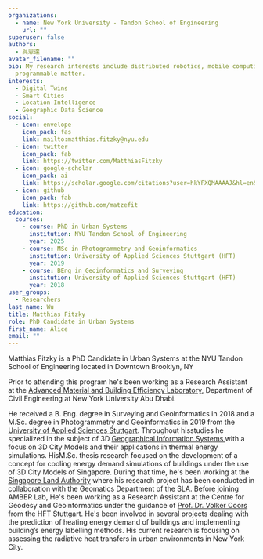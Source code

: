 ```yaml
---
organizations:
  - name: New York University - Tandon School of Engineering
    url: ""
superuser: false
authors:
  - 吳恩達
avatar_filename: ""
bio: My research interests include distributed robotics, mobile computing and
  programmable matter.
interests:
  - Digital Twins
  - Smart Cities
  - Location Intelligence
  - Geographic Data Science
social:
  - icon: envelope
    icon_pack: fas
    link: mailto:matthias.fitzky@nyu.edu
  - icon: twitter
    icon_pack: fab
    link: https://twitter.com/MatthiasFitzky
  - icon: google-scholar
    icon_pack: ai
    link: https://scholar.google.com/citations?user=hkYFXQMAAAAJ&hl=en&oi=ao
  - icon: github
    icon_pack: fab
    link: https://github.com/matzefit
education:
  courses:
    - course: PhD in Urban Systems
      institution: NYU Tandon School of Engineering
      year: 2025
    - course: MSc in Photogrammetry and Geoinformatics
      institution: University of Applied Sciences Stuttgart (HFT)
      year: 2019
    - course: BEng in Geoinformatics and Surveying
      institution: University of Applied Sciences Stuttgart (HFT)
      year: 2018
user_groups:
  - Researchers
last_name: Wu
title: Matthias Fitzky
role: PhD Candidate in Urban Systems
first_name: Alice
email: ""
---
```

Matthias Fitzky is a PhD Candidate in Urban Systems at the NYU Tandon School of Engineering located in Downtown Brooklyn, NY

Prior to attending this program he's been working as a Research Assistant at the [Advanced Material and Building Efficiency Laboratory](https://nyuad.nyu.edu/en/research/centers-labs-and-projects/amber-lab.html), Department of Civil Engineering at New York University Abu Dhabi.

He received a B. Eng. degree in Surveying and Geoinformatics in 2018 and a M.Sc. degree in Photogrammetry and Geoinformatics in 2019 from the [University of Applied Sciences Stuttgart](https://www.hft-stuttgart.de). Throughout hisstudies he specialized in the subject of 3D [Geographical Information Systems ](https://en.wikipedia.org/wiki/Geographic_information_system) with a focus on 3D City Models and their applications in thermal energy simulations. HisM.Sc. thesis research focused on the development of a concept for cooling energy demand simulations of buildings under the use of 3D City Models of Singapore. During that time, he's been working at the [Singapore Land Authority](https://www.sla.gov.sg/) where his research project has been conducted in collaboration with the Geomatics Department of the SLA. Before joining AMBER Lab, He's been working as a Research Assistant at the Centre for Geodesy and Geoinformatics under the guidance of [Prof. Dr. Volker Coors](https://coors-online.de/) from the HFT Stuttgart. He's been involved in several projects dealing with the prediction of heating energy demand of buildings and implementing building’s energy labelling methods. His current research is focusing on assessing the radiative heat transfers in urban environments in New York City.